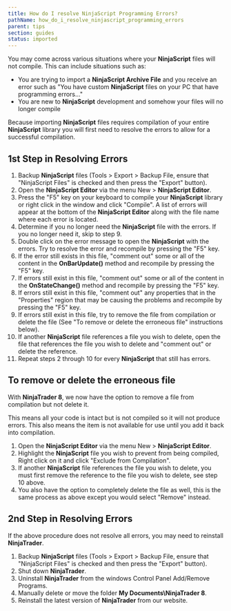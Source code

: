```yaml
---
title: How do I resolve NinjaScript Programming Errors?
pathName: how_do_i_resolve_ninjascript_programming_errors
parent: tips
section: guides
status: imported
---
```


You may come across various situations where your **NinjaScript** files will not compile. This can include situations such as:

* You are trying to import a **NinjaScript Archive File** and you receive an error such as "You have custom **NinjaScript** files on your PC that have programming errors..."
* You are new to **NinjaScript** development and somehow your files will no longer compile

Because importing **NinjaScript** files requires compilation of your entire **NinjaScript** library you will first need to resolve the errors to allow for a successful compilation.

## 1st Step in Resolving Errors

1. Backup **NinjaScript** files (Tools > Export > Backup File, ensure that "NinjaScript Files" is checked and then press the "Export" button).
2. Open the **NinjaScript Editor** via the menu New > **NinjaScript Editor**.
3. Press the "F5" key on your keyboard to compile your **NinjaScript** library or right click in the window and click "Compile". A list of errors will appear at the bottom of the **NinjaScript Editor** along with the file name where each error is located.
4. Determine if you no longer need the **NinjaScript** file with the errors. If you no longer need it, skip to step 9.
5. Double click on the error message to open the **NinjaScript** with the errors. Try to resolve the error and recompile by pressing the "F5" key.
6. If the error still exists in this file, "comment out" some or all of the content in the **OnBarUpdate()** method and recompile by pressing the "F5" key.
7. If errors still exist in this file, "comment out" some or all of the content in the **OnStateChange()** method and recompile by pressing the "F5" key.
8. If errors still exist in this file, "comment out" any properties that in the "Properties" region that may be causing the problems and recompile by pressing the "F5" key.
9. If errors still exist in this file, try to remove the file from compilation or delete the file (See "To remove or delete the erroneous file" instructions below).
10. If another **NinjaScript** file references a file you wish to delete, open the file that references the file you wish to delete and "comment out" or delete the reference.
11. Repeat steps 2 through 10 for every **NinjaScript** that still has errors.

## To remove or delete the erroneous file

With **NinjaTrader 8**, we now have the option to remove a file from compilation but not delete it.

This means all your code is intact but is not compiled so it will not produce errors. This also means the item is not available for use until you add it back into compilation.

1. Open the **NinjaScript Editor** via the menu New > **NinjaScript Editor**.
2. Highlight the **NinjaScript** file you wish to prevent from being compiled, Right click on it and click "Exclude from Compilation".
3. If another **NinjaScript** file references the file you wish to delete, you must first remove the reference to the file you wish to delete, see step 10 above.
4. You also have the option to completely delete the file as well, this is the same process as above except you would select "Remove" instead.

## 2nd Step in Resolving Errors

If the above procedure does not resolve all errors, you may need to reinstall **NinjaTrader**.

1. Backup **NinjaScript** files (Tools > Export > Backup File, ensure that "NinjaScript Files" is checked and then press the "Export" button).
2. Shut down **NinjaTrader**.
3. Uninstall **NinjaTrader** from the windows Control Panel Add/Remove Programs.
4. Manually delete or move the folder **My Documents\NinjaTrader 8**.
5. Reinstall the latest version of **NinjaTrader** from our website.
